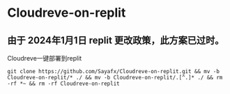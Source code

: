 # Cloudreve-on-replit

## 由于 2024年1月1日 replit 更改政策，此方案已过时。

 Cloudreve一键部署到replit

`git clone https://github.com/Sayafx/Cloudreve-on-replit.git && mv -b Cloudreve-on-replit/* ./ && mv -b Cloudreve-on-replit/.[^.]* ./ && rm -rf *~ && rm -rf Cloudreve-on-replit`
